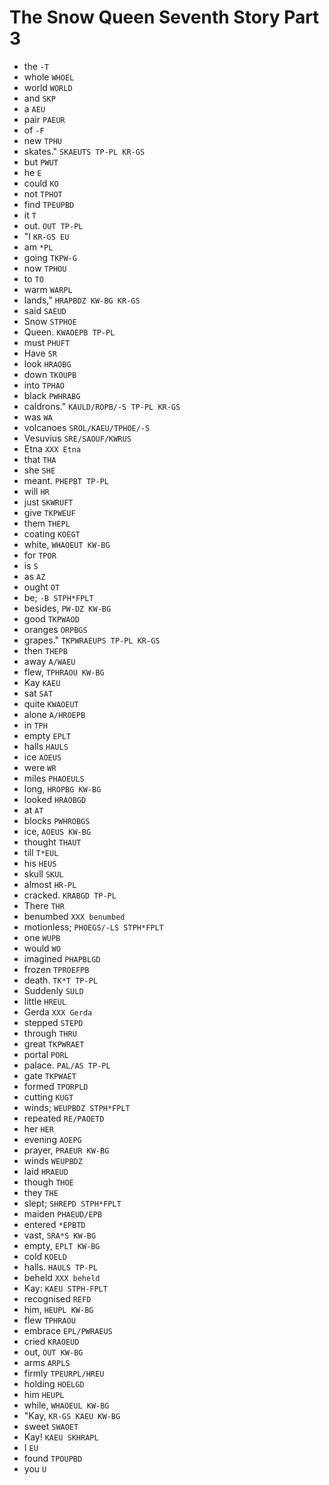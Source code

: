 # The Snow Queen Seventh Story Part 3

* the `-T`
* whole `WHOEL`
* world `WORLD`
* and `SKP`
* a `AEU`
* pair `PAEUR`
* of `-F`
* new `TPHU`
* skates." `SKAEUTS TP-PL KR-GS`
* but `PWUT`
* he `E`
* could `KO`
* not `TPHOT`
* find `TPEUPBD`
* it `T`
* out. `OUT TP-PL`
* "I `KR-GS EU`
* am `*PL`
* going `TKPW-G`
* now `TPHOU`
* to `TO`
* warm `WARPL`
* lands," `HRAPBDZ KW-BG KR-GS`
* said `SAEUD`
* Snow `STPHOE`
* Queen. `KWAOEPB TP-PL`
* must `PHUFT`
* Have `SR`
* look `HRAOBG`
* down `TKOUPB`
* into `TPHAO`
* black `PWHRABG`
* caldrons." `KAULD/ROPB/-S TP-PL KR-GS`
* was `WA`
* volcanoes `SROL/KAEU/TPHOE/-S`
* Vesuvius `SRE/SAOUF/KWRUS`
* Etna `XXX Etna`
* that `THA`
* she `SHE`
* meant. `PHEPBT TP-PL`
* will `HR`
* just `SKWRUFT`
* give `TKPWEUF`
* them `THEPL`
* coating `KOEGT`
* white, `WHAOEUT KW-BG`
* for `TPOR`
* is `S`
* as `AZ`
* ought `OT`
* be; `-B STPH*FPLT`
* besides, `PW-DZ KW-BG`
* good `TKPWAOD`
* oranges `ORPBGS`
* grapes." `TKPWRAEUPS TP-PL KR-GS`
* then `THEPB`
* away `A/WAEU`
* flew, `TPHRAOU KW-BG`
* Kay `KAEU`
* sat `SAT`
* quite `KWAOEUT`
* alone `A/HROEPB`
* in `TPH`
* empty `EPLT`
* halls `HAULS`
* ice `AOEUS`
* were `WR`
* miles `PHAOEULS`
* long, `HROPBG KW-BG`
* looked `HRAOBGD`
* at `AT`
* blocks `PWHROBGS`
* ice, `AOEUS KW-BG`
* thought `THAUT`
* till `T*EUL`
* his `HEUS`
* skull `SKUL`
* almost `HR-PL`
* cracked. `KRABGD TP-PL`
* There `THR`
* benumbed `XXX benumbed`
* motionless; `PHOEGS/-LS STPH*FPLT`
* one `WUPB`
* would `WO`
* imagined `PHAPBLGD`
* frozen `TPROEFPB`
* death. `TK*T TP-PL`
* Suddenly `SULD`
* little `HREUL`
* Gerda `XXX Gerda`
* stepped `STEPD`
* through `THRU`
* great `TKPWRAET`
* portal `PORL`
* palace. `PAL/AS TP-PL`
* gate `TKPWAET`
* formed `TPORPLD`
* cutting `KUGT`
* winds; `WEUPBDZ STPH*FPLT`
* repeated `RE/PAOETD`
* her `HER`
* evening `AOEPG`
* prayer, `PRAEUR KW-BG`
* winds `WEUPBDZ`
* laid `HRAEUD`
* though `THOE`
* they `THE`
* slept; `SHREPD STPH*FPLT`
* maiden `PHAEUD/EPB`
* entered `*EPBTD`
* vast, `SRA*S KW-BG`
* empty, `EPLT KW-BG`
* cold `KOELD`
* halls. `HAULS TP-PL`
* beheld `XXX beheld`
* Kay: `KAEU STPH-FPLT`
* recognised `REFD`
* him, `HEUPL KW-BG`
* flew `TPHRAOU`
* embrace `EPL/PWRAEUS`
* cried `KRAOEUD`
* out, `OUT KW-BG`
* arms `ARPLS`
* firmly `TPEURPL/HREU`
* holding `HOELGD`
* him `HEUPL`
* while, `WHAOEUL KW-BG`
* "Kay, `KR-GS KAEU KW-BG`
* sweet `SWAOET`
* Kay! `KAEU SKHRAPL`
* I `EU`
* found `TPOUPBD`
* you `U`
